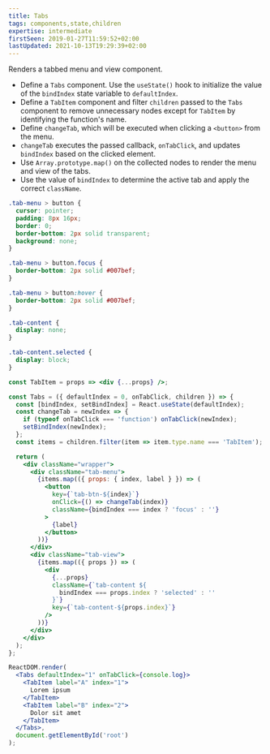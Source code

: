 ```yaml
---
title: Tabs
tags: components,state,children
expertise: intermediate
firstSeen: 2019-01-27T11:59:52+02:00
lastUpdated: 2021-10-13T19:29:39+02:00
---
```


Renders a tabbed menu and view component.

- Define a `Tabs` component. Use the `useState()` hook to initialize the value of the `bindIndex` state variable to `defaultIndex`.
- Define a `TabItem` component and filter `children` passed to the `Tabs` component to remove unnecessary nodes except for `TabItem` by identifying the function's name.
- Define `changeTab`, which will be executed when clicking a `<button>` from the menu.
- `changeTab` executes the passed callback, `onTabClick`, and updates `bindIndex` based on the clicked element.
- Use `Array.prototype.map()` on the collected nodes to render the menu and view of the tabs.
- Use the value of `bindIndex` to determine the active tab and apply the correct `className`.

```css
.tab-menu > button {
  cursor: pointer;
  padding: 8px 16px;
  border: 0;
  border-bottom: 2px solid transparent;
  background: none;
}

.tab-menu > button.focus {
  border-bottom: 2px solid #007bef;
}

.tab-menu > button:hover {
  border-bottom: 2px solid #007bef;
}

.tab-content {
  display: none;
}

.tab-content.selected {
  display: block;
}
```

```jsx
const TabItem = props => <div {...props} />;

const Tabs = ({ defaultIndex = 0, onTabClick, children }) => {
  const [bindIndex, setBindIndex] = React.useState(defaultIndex);
  const changeTab = newIndex => {
    if (typeof onTabClick === 'function') onTabClick(newIndex);
    setBindIndex(newIndex);
  };
  const items = children.filter(item => item.type.name === 'TabItem');

  return (
    <div className="wrapper">
      <div className="tab-menu">
        {items.map(({ props: { index, label } }) => (
          <button
            key={`tab-btn-${index}`}
            onClick={() => changeTab(index)}
            className={bindIndex === index ? 'focus' : ''}
          >
            {label}
          </button>
        ))}
      </div>
      <div className="tab-view">
        {items.map(({ props }) => (
          <div
            {...props}
            className={`tab-content ${
              bindIndex === props.index ? 'selected' : ''
            }`}
            key={`tab-content-${props.index}`}
          />
        ))}
      </div>
    </div>
  );
};
```

```jsx
ReactDOM.render(
  <Tabs defaultIndex="1" onTabClick={console.log}>
    <TabItem label="A" index="1">
      Lorem ipsum
    </TabItem>
    <TabItem label="B" index="2">
      Dolor sit amet
    </TabItem>
  </Tabs>,
  document.getElementById('root')
);
```
